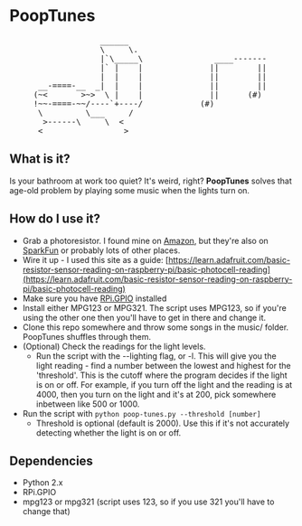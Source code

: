 PoopTunes
=========

<pre>
                   ______
                   \     \.
                   |`\_____\               ____-------
                   |` |    |              ||        ||
                   |  |    |              ||        ||
      __-====-__  _|  |    |              ||        ||
     (~<       >~>  \ |    |              ||      (#)
     !~~-====-~~/----`+----/            (#)
      \         \___     /
       >------\     \  <
      <_________________>
</pre>

What is it?
-----------
Is your bathroom at work too quiet? It's weird, right? **PoopTunes** solves that age-old problem by playing some music when the lights turn on.

How do I use it?
----------------
* Grab a photoresistor. I found mine on [Amazon](http://www.amazon.com/Sensitive-Resistor-Photoresistor-Optoresistor-GM5539/dp/B00AQVYWA2), but they're also on [SparkFun](https://www.sparkfun.com/products/9088) or probably lots of other places.
* Wire it up - I used this site as a guide: [https://learn.adafruit.com/basic-resistor-sensor-reading-on-raspberry-pi/basic-photocell-reading](https://learn.adafruit.com/basic-resistor-sensor-reading-on-raspberry-pi/basic-photocell-reading)
* Make sure you have [RPi.GPIO](https://pypi.python.org/pypi/RPi.GPIO) installed
* Install either MPG123 or MPG321. The script uses MPG123, so if you're using the other one then you'll have to get in there and change it.
* Clone this repo somewhere and throw some songs in the music/ folder. PoopTunes shuffles through them.
* (Optional) Check the readings for the light levels.
  * Run the script with the --lighting flag, or -l. This will give you the light reading - find a number between the lowest and highest for the 'threshold'. This is the cutoff where the program decides if the light is on or off. For example, if you turn off the light and the reading is at 4000, then you turn on the light and it's at 200, pick somewhere inbetween like 500 or 1000.
* Run the script with `python poop-tunes.py --threshold [number]`
  * Threshold is optional (default is 2000). Use this if it's not accurately detecting whether the light is on or off.

Dependencies
------------
* Python 2.x
* RPi.GPIO
* mpg123 or mpg321 (script uses 123, so if you use 321 you'll have to change that)

